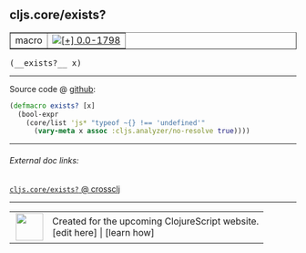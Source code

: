 ## cljs.core/exists?



 <table border="1">
<tr>
<td>macro</td>
<td><a href="https://github.com/cljsinfo/cljs-api-docs/tree/0.0-1798"><img valign="middle" alt="[+] 0.0-1798" title="Added in 0.0-1798" src="https://img.shields.io/badge/+-0.0--1798-lightgrey.svg"></a> </td>
</tr>
</table>


 <samp>
(__exists?__ x)<br>
</samp>

---







Source code @ [github](https://github.com/clojure/clojurescript/blob/r2505/src/clj/cljs/core.clj#L310-L313):

```clj
(defmacro exists? [x]
  (bool-expr
    (core/list 'js* "typeof ~{} !== 'undefined'"
      (vary-meta x assoc :cljs.analyzer/no-resolve true))))
```

<!--
Repo - tag - source tree - lines:

 <pre>
clojurescript @ r2505
└── src
    └── clj
        └── cljs
            └── <ins>[core.clj:310-313](https://github.com/clojure/clojurescript/blob/r2505/src/clj/cljs/core.clj#L310-L313)</ins>
</pre>

-->

---



###### External doc links:

[`cljs.core/exists?` @ crossclj](http://crossclj.info/fun/cljs.core/exists%3F.html)<br>

---

 <table>
<tr><td>
<img valign="middle" align="right" width="48px" src="http://i.imgur.com/Hi20huC.png">
</td><td>
Created for the upcoming ClojureScript website.<br>
[edit here] | [learn how]
</td></tr></table>

[edit here]:https://github.com/cljsinfo/cljs-api-docs/blob/master/cljsdoc/cljs.core/existsQMARK.cljsdoc
[learn how]:https://github.com/cljsinfo/cljs-api-docs/wiki/cljsdoc-files

<!--

This information was too distracting to show to readers, but I'll leave it
commented here since it is helpful to:

- pretty-print the data used to generate this document
- and show how to retrieve that data



The API data for this symbol:

```clj
{:ns "cljs.core",
 :name "exists?",
 :type "macro",
 :signature ["[x]"],
 :source {:code "(defmacro exists? [x]\n  (bool-expr\n    (core/list 'js* \"typeof ~{} !== 'undefined'\"\n      (vary-meta x assoc :cljs.analyzer/no-resolve true))))",
          :title "Source code",
          :repo "clojurescript",
          :tag "r2505",
          :filename "src/clj/cljs/core.clj",
          :lines [310 313]},
 :full-name "cljs.core/exists?",
 :full-name-encode "cljs.core/existsQMARK",
 :history [["+" "0.0-1798"]]}

```

Retrieve the API data for this symbol:

```clj
;; from Clojure REPL
(require '[clojure.edn :as edn])
(-> (slurp "https://raw.githubusercontent.com/cljsinfo/cljs-api-docs/catalog/cljs-api.edn")
    (edn/read-string)
    (get-in [:symbols "cljs.core/exists?"]))
```

-->
